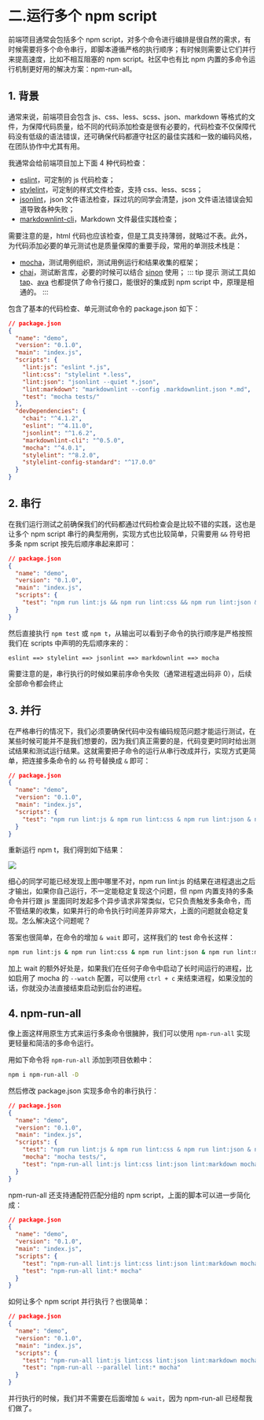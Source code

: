 # 二.运行多个 npm script

前端项目通常会包括多个 npm script，对多个命令进行编排是很自然的需求，有时候需要将多个命令串行，即脚本遵循严格的执行顺序；有时候则需要让它们并行来提高速度，比如不相互阻塞的 npm script。社区中也有比 npm 内置的多命令运行机制更好用的解决方案：npm-run-all。

## 1. 背景

通常来说，前端项目会包含 js、css、less、scss、json、markdown 等格式的文件，为保障代码质量，给不同的代码添加检查是很有必要的，代码检查不仅保障代码没有低级的语法错误，还可确保代码都遵守社区的最佳实践和一致的编码风格，在团队协作中尤其有用。

我通常会给前端项目加上下面 4 种代码检查：

- [eslint](https://eslint.org)，可定制的 js 代码检查；
- [stylelint](https://stylelint.io)，可定制的样式文件检查，支持 css、less、scss；
- [jsonlint](https://github.com/zaach/jsonlint)，json 文件语法检查，踩过坑的同学会清楚，json 文件语法错误会知道导致各种失败；
- [markdownlint-cli](https://github.com/igorshubovych/markdownlint-cli)，Markdown 文件最佳实践检查；

需要注意的是，html 代码也应该检查，但是工具支持薄弱，就略过不表。此外，为代码添加必要的单元测试也是质量保障的重要手段，常用的单测技术栈是：

- [mocha](https://mochajs.org)，测试用例组织，测试用例运行和结果收集的框架；
- [chai](http://chaijs.com)，测试断言库，必要的时候可以结合 [sinon](http://sinonjs.org) 使用；
  ::: tip 提示
  测试工具如 [tap](http://www.node-tap.org)、[ava](https://github.com/avajs/ava) 也都提供了命令行接口，能很好的集成到 npm script 中，原理是相通的。
  :::

包含了基本的代码检查、单元测试命令的 package.json 如下：

```json
// package.json
{
  "name": "demo",
  "version": "0.1.0",
  "main": "index.js",
  "scripts": {
    "lint:js": "eslint *.js",
    "lint:css": "stylelint *.less",
    "lint:json": "jsonlint --quiet *.json",
    "lint:markdown": "markdownlint --config .markdownlint.json *.md",
    "test": "mocha tests/"
  },
  "devDependencies": {
    "chai": "^4.1.2",
    "eslint": "^4.11.0",
    "jsonlint": "^1.6.2",
    "markdownlint-cli": "^0.5.0",
    "mocha": "^4.0.1",
    "stylelint": "^8.2.0",
    "stylelint-config-standard": "^17.0.0"
  }
}
```

## 2. 串行

在我们运行测试之前确保我们的代码都通过代码检查会是比较不错的实践，这也是让多个 npm script 串行的典型用例，实现方式也比较简单，只需要用 `&&` 符号把多条 npm script 按先后顺序串起来即可：

```json
// package.json
{
  "name": "demo",
  "version": "0.1.0",
  "main": "index.js",
  "scripts": {
    "test": "npm run lint:js && npm run lint:css && npm run lint:json && npm run lint:markdown && mocha tests"
  }
}
```

然后直接执行 `npm test` 或 `npm t`，从输出可以看到子命令的执行顺序是严格按照我们在 scripts 中声明的先后顺序来的：

`eslint ==> stylelint ==> jsonlint ==> markdownlint ==> mocha`

需要注意的是，串行执行的时候如果前序命令失败（通常进程退出码非 0），后续全部命令都会终止

## 3. 并行

在严格串行的情况下，我们必须要确保代码中没有编码规范问题才能运行测试，在某些时候可能并不是我们想要的，因为我们真正需要的是，代码变更时同时给出测试结果和测试运行结果。这就需要把子命令的运行从串行改成并行，实现方式更简单，把连接多条命令的 `&&` 符号替换成 `&` 即可：

```json
// package.json
{
  "name": "demo",
  "version": "0.1.0",
  "main": "index.js",
  "scripts": {
    "test": "npm run lint:js & npm run lint:css & npm run lint:json & npm run lint:markdown & mocha tests"
  }
}
```

重新运行 npm t，我们得到如下结果：

![](https://user-gold-cdn.xitu.io/2017/11/25/15ff29662791ea78?w=1094&h=926&f=png&s=141214)

细心的同学可能已经发现上图中哪里不对，npm run lint:js 的结果在进程退出之后才输出，如果你自己运行，不一定能稳定复现这个问题，但 npm 内置支持的多条命令并行跟 js 里面同时发起多个异步请求非常类似，它只负责触发多条命令，而不管结果的收集，如果并行的命令执行时间差异非常大，上面的问题就会稳定复现。怎么解决这个问题呢？

答案也很简单，在命令的增加 `& wait` 即可，这样我们的 test 命令长这样：

```bash
npm run lint:js & npm run lint:css & npm run lint:json & npm run lint:markdown & mocha tests/ & wait
```

加上 wait 的额外好处是，如果我们在任何子命令中启动了长时间运行的进程，比如启用了 mocha 的 `--watch` 配置，可以使用 `ctrl + c` 来结束进程，如果没加的话，你就没办法直接结束启动到后台的进程。

## 4. npm-run-all

像上面这样用原生方式来运行多条命令很臃肿，我们可以使用 `npm-run-all` 实现更轻量和简洁的多命令运行。

用如下命令将 `npm-run-all` 添加到项目依赖中：

```bash
npm i npm-run-all -D
```

然后修改 package.json 实现多命令的串行执行：

```json
// package.json
{
  "name": "demo",
  "version": "0.1.0",
  "main": "index.js",
  "scripts": {
    "test": "npm run lint:js & npm run lint:css & npm run lint:json & npm run lint:markdown & mocha tests/ & wait",
    "mocha": "mocha tests/",
    "test": "npm-run-all lint:js lint:css lint:json lint:markdown mocha"
  }
}
```

npm-run-all 还支持通配符匹配分组的 npm script，上面的脚本可以进一步简化成：

```json
// package.json
{
  "name": "demo",
  "version": "0.1.0",
  "main": "index.js",
  "scripts": {
    "test": "npm-run-all lint:js lint:css lint:json lint:markdown mocha",
    "test": "npm-run-all lint:* mocha"
  }
}
```

如何让多个 npm script 并行执行？也很简单：

```json
// package.json
{
  "name": "demo",
  "version": "0.1.0",
  "main": "index.js",
  "scripts": {
    "test": "npm-run-all lint:js lint:css lint:json lint:markdown mocha",
    "test": "npm-run-all --parallel lint:* mocha"
  }
}
```

并行执行的时候，我们并不需要在后面增加 `& wait`，因为 npm-run-all 已经帮我们做了。

